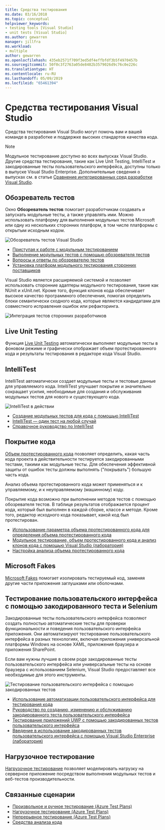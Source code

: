 ```yaml
---
title: Средства тестирования
ms.date: 03/16/2018
ms.topic: conceptual
helpviewer_keywords:
- testing tools [Visual Studio]
- unit tests [Visual Studio]
ms.author: gewarren
manager: jillfra
ms.workload:
- multiple
author: gewarren
ms.openlocfilehash: 435eb2571f709f3ed5df4effbfdf3b5f4970457b
ms.sourcegitcommit: 50f0c3f2763a05de8482b3579026d9c76c0e226c
ms.translationtype: HT
ms.contentlocale: ru-RU
ms.lasthandoff: 05/09/2019
ms.locfileid: "65461394"
---
```

# <a name="testing-tools-in-visual-studio"></a>Средства тестирования Visual Studio

Средства тестирования Visual Studio могут помочь вам и вашей команде в разработке и поддержке высоких стандартов качества кода.

> [!NOTE]
> Модульное тестирование доступно во всех выпусках Visual Studio. Другие средства тестирования, такие как Live Unit Testing, IntelliTest и закодированные тесты пользовательского интерфейса, доступны только в выпуске Visual Studio Enterprise. Дополнительные сведения о выпусках см. в статье [Сравнение интегрированных сред разработки Visual Studio](https://visualstudio.microsoft.com/vs/compare/).

## <a name="test-explorer"></a>Обозреватель тестов

Окно **Обозреватель тестов** помогает разработчикам создавать и запускать модульные тесты, а также управлять ими. Можно использовать платформу для выполнения модульных тестов Microsoft или одну из нескольких сторонних платформ, в том числе платформы с открытым исходным кодом.

![Обозреватель тестов Visual Studio](media/devtest-testexplorer.png)

* [Приступая к работе с модульным тестированием](unit-test-your-code.md)
* [Выполнение модульных тестов с помощью обозревателя тестов](run-unit-tests-with-test-explorer.md)
* [Вопросы и ответы по обозревателю тестов](test-explorer-faq.md)
* [Установка платформ модульного тестирования сторонних поставщиков](install-third-party-unit-test-frameworks.md)

Visual Studio является расширяемой системой и позволяет использовать сторонние адаптеры модульного тестирования, такие как NUnit и xUnit.net. Кроме того, функция клонов кода обеспечивает высокое качество программного обеспечения, помогая определить блоки семантически сходного кода, которые являются кандидатами для совместного исправления ошибок или рефакторинга.

![Интеграция тестов сторонних разработчиков](media/devtest-thirdparty.png)

## <a name="live-unit-testing"></a>Live Unit Testing

Функция [Live Unit Testing](../test/live-unit-testing.md) автоматически выполняет модульные тесты в фоновом режиме и графически отображает объем протестированного кода и результаты тестирования в редакторе кода Visual Studio.

## <a name="intellitest"></a>IntelliTest

IntelliTest автоматически создает модульные тесты и тестовые данные для управляемого кода. IntelliTest улучшает покрытие и значительно сокращает усилия, необходимые для создания и обслуживания модульных тестов для нового и существующего кода.

![IntelliTest в действии](media/devtest-intellitest.png)

* [Создание модульных тестов для кода с помощью IntelliTest](generate-unit-tests-for-your-code-with-intellitest.md)
* [IntelliTest — один тест на любой случай](https://devblogs.microsoft.com/devops/intellitest-one-test-to-rule-them-all/)
* [Справочное руководство по IntelliTest](intellitest-manual/index.md)

## <a name="code-coverage"></a>Покрытие кода

[Объем протестированного кода](../test/using-code-coverage-to-determine-how-much-code-is-being-tested.md) позволяет определить, какая часть кода проекта в действительности тестируется закодированными тестами, такими как модульные тесты. Для обеспечения эффективной защиты от ошибок тесты должны выполнять ("покрывать") большую часть кода.

Анализ объема протестированного кода может применяться и к управляемому, и к неуправляемому (машинному) коду.

Покрытие кода возможно при выполнении методов тестов с помощью обозревателя тестов. В таблице результатов отображается процент кода, который был выполнен в каждой сборке, классе и методе. Кроме того, редактор исходного кода показывает, какой код был протестирован.

* [Использование параметра объема протестированного кода для определения объема протестированного кода](using-code-coverage-to-determine-how-much-code-is-being-tested.md)
* [Модульное тестирование, объем протестированного кода и анализ клонов кода с помощью Visual Studio (лаборатория)](http://download.microsoft.com/download/6/2/B/62B60ECE-B9DC-4E8A-A97C-EA261BFB935E/Docs/Unit%20Testing,%20Code%20Coverage%20and%20Code%20Clone%20Analysis%20with%20Visual%20Studio%202015.docx)
* [Настройка анализа объема протестированного кода](customizing-code-coverage-analysis.md)

## <a name="microsoft-fakes"></a>Microsoft Fakes

[Microsoft Fakes](../test/isolating-code-under-test-with-microsoft-fakes.md) помогает изолировать тестируемый код, заменяя другие части приложения заглушками или оболочками.

## <a name="user-interface-testing-with-coded-ui-and-selenium"></a>Тестирование пользовательского интерфейса с помощью закодированного теста и Selenium

Закодированные тесты пользовательского интерфейса позволяют создать полностью автоматические тесты для проверки функциональности и поведения пользовательского интерфейса приложения. Они автоматизируют тестирование пользовательского интерфейса в разных технологиях, включая приложения универсальной платформы Windows на основе XAML, приложения браузера и приложения SharePoint.

Если вам нужны лучшие в своем роде закодированные тесты пользовательского интерфейса или универсальные тесты на основе браузера с использованием Selenium, Visual Studio предоставляет все необходимые для этого инструменты.

![Тестирование пользовательского интерфейса с помощью закодированных тестов](media/devtest-codeduitest.png)

* [Использование автоматизации пользовательского интерфейса для тестирования кода](use-ui-automation-to-test-your-code.md)
* [Руководство по созданию, изменению и обслуживанию закодированного теста пользовательского интерфейса](walkthrough-creating-editing-and-maintaining-a-coded-ui-test.md)
* [Тестирование приложений UWP с помощью закодированных тестов пользовательского интерфейса](test-uwp-app-with-coded-ui-test.md)
* [Введение в использование закодированных тестов пользовательского интерфейса с помощью Visual Studio Enterprise (лаборатория)](http://download.microsoft.com/download/6/2/B/62B60ECE-B9DC-4E8A-A97C-EA261BFB935E/Docs/Introduction%20to%20Coded%20UI%20Tests%20with%20Visual%20Studio%20Enterprise%202015.docx)

## <a name="load-testing"></a>Нагрузочное тестирование

[Нагрузочное тестирование](../test/quickstart-create-a-load-test-project.md) позволяет моделировать нагрузку на серверное приложение посредством выполнения модульных тестов и веб-тестов производительности.

## <a name="related-scenarios"></a>Связанные сценарии

* [Произвольное и ручное тестирование (Azure Test Plans)](/azure/devops/test/index?view=vsts)
* [Нагрузочное тестирование (Azure Test Plans)](/azure/devops/test/load-test/index?view=vsts)
* [Непрерывное тестирование (Azure Test Plans)](/azure/devops/pipelines/test/getting-started-with-continuous-testing?view=vsts)
* [Средства анализа кода](../code-quality/code-analysis-for-managed-code-overview.md)

